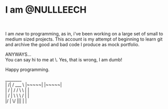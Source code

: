 <h1>
I am @NULLLEECH
</h1>
</br>
<p>
I am <i>new</i> to programming, as in, i've been working on a large set of small to medium sized projects.
This account is my attempt of beginning to learn git and archive the good and bad code I produce as mock portfolio.
</p>
<p>
ANYWAYS...</br>
You can say hi to me at \<NULLLEACH@tuta.io\>.
Yes, that is wrong, I am dumb!
</p>
<p>
Happy programming.
</p>
          ________</br>
|   /|   / ___    \    |~~~~~|  |~~~~~|</br>
|  / |  / /   \    \   |        |</br>
| /  |  \ \    \   /   |        |</br>
|/   |   \/     |||    |        |</br>
